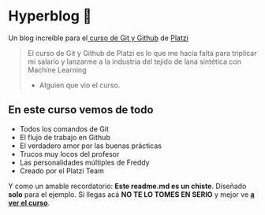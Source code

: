 # Hyperblog 💚
Un blog increíble para el[ curso de Git y Github](https://platzi.com/cursos/git-github/ " curso de Git y Github") de [Platzi](https://platzi.com/ "Platzi")
> El curso de Git y Github de Platzi es lo que me hacía falta para triplicar mi salario y lanzarme a la industria del tejido de lana sintética con Machine Learning
> - Alguien que vio el curso.

## En este curso vemos de todo
* Todos los comandos de Git
* El flujo de trabajo en Github
* El verdadero amor por las buenas prácticas
* Trucos muy locos del profesor
* Las personalidades múltiples de Freddy
* Creado por el Platzi Team

Y como un amable recordatorio: **Este readme.md es un chiste**.  Diseñado **solo** para el ejemplo. Si llegas acá **NO TE LO TOMES EN SERIO** y mejor ve [**a ver el curso**](https://platzi.com/cursos/git-github/ "a ver el curso").